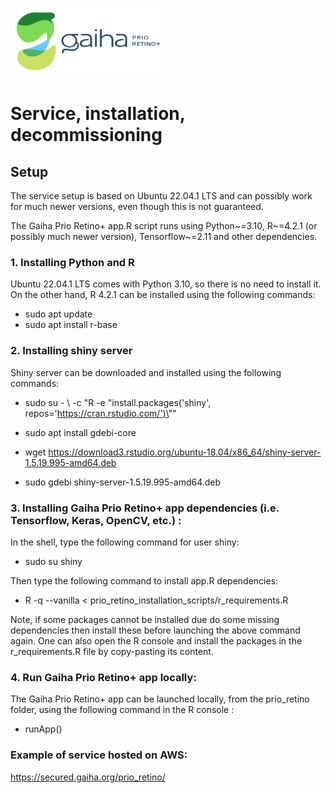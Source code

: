 [<img src="Gaiha_prio_retino_plus.png" width=250/>](https://gaiha.org/fr/prioretino/)

# Service, installation, decommissioning

## Setup

The service setup is based on Ubuntu 22.04.1 LTS and can possibly work for much newer versions, even though this is not guaranteed. 

The Gaiha Prio Retino+ app.R script runs using Python~=3.10, R~=4.2.1 (or possibly much newer version), Tensorflow~=2.11 and other dependencies.

### 1. Installing Python and R

Ubuntu 22.04.1 LTS comes with Python 3.10, so there is no need to install it. On the other hand, R 4.2.1 can be installed using the following commands:

* sudo apt update
* sudo apt install r-base

### 2. Installing shiny server

Shiny server can be downloaded and installed using the following commands:

* sudo su - \ -c "R -e \"install.packages('shiny', repos='https://cran.rstudio.com/')\""

* sudo apt install gdebi-core

* wget https://download3.rstudio.org/ubuntu-18.04/x86_64/shiny-server-1.5.19.995-amd64.deb

* sudo gdebi shiny-server-1.5.19.995-amd64.deb

### 3. Installing Gaiha Prio Retino+ app dependencies (i.e. Tensorflow, Keras, OpenCV, etc.) :

In the shell, type the following command for user shiny:

* sudo su shiny

Then type the following command to install app.R dependencies:

* R -q --vanilla < prio_retino_installation_scripts/r_requirements.R

Note, if some packages cannot be installed due do some missing dependencies then install these before launching the above command again. One can also open the R console and install the packages in the r_requirements.R file by copy-pasting its content.


### 4. Run Gaiha Prio Retino+ app locally:

The Gaiha Prio Retino+ app can be launched locally, from the prio_retino folder, using the following command in the R console :

* runApp()

### Example of service hosted on AWS: 

https://secured.gaiha.org/prio_retino/
